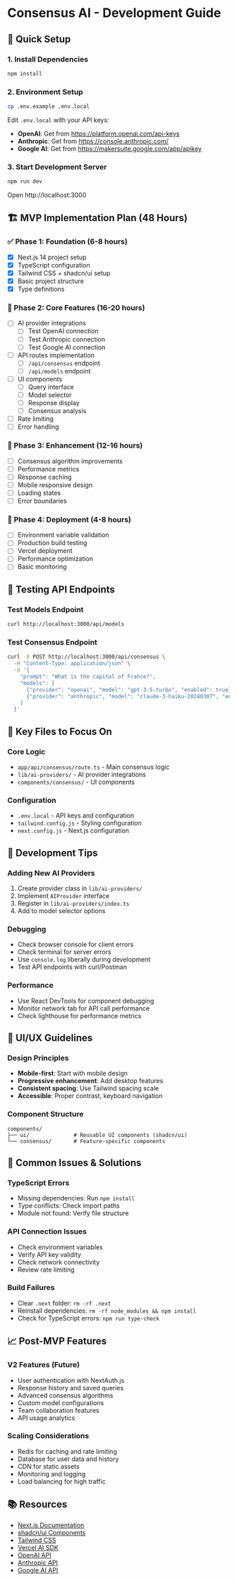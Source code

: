 # Consensus AI - Development Guide

## 🚀 Quick Setup

### 1. Install Dependencies
```bash
npm install
```

### 2. Environment Setup
```bash
cp .env.example .env.local
```

Edit `.env.local` with your API keys:
- **OpenAI**: Get from https://platform.openai.com/api-keys
- **Anthropic**: Get from https://console.anthropic.com/
- **Google AI**: Get from https://makersuite.google.com/app/apikey

### 3. Start Development Server
```bash
npm run dev
```

Open http://localhost:3000

## 🏗️ MVP Implementation Plan (48 Hours)

### ✅ Phase 1: Foundation (6-8 hours)
- [x] Next.js 14 project setup
- [x] TypeScript configuration
- [x] Tailwind CSS + shadcn/ui setup
- [x] Basic project structure
- [x] Type definitions

### 🚧 Phase 2: Core Features (16-20 hours)
- [ ] AI provider integrations
  - [ ] Test OpenAI connection
  - [ ] Test Anthropic connection
  - [ ] Test Google AI connection
- [ ] API routes implementation
  - [ ] `/api/consensus` endpoint
  - [ ] `/api/models` endpoint
- [ ] UI components
  - [ ] Query interface
  - [ ] Model selector
  - [ ] Response display
  - [ ] Consensus analysis
- [ ] Rate limiting
- [ ] Error handling

### 🎯 Phase 3: Enhancement (12-16 hours)
- [ ] Consensus algorithm improvements
- [ ] Performance metrics
- [ ] Response caching
- [ ] Mobile responsive design
- [ ] Loading states
- [ ] Error boundaries

### 🚀 Phase 4: Deployment (4-8 hours)
- [ ] Environment variable validation
- [ ] Production build testing
- [ ] Vercel deployment
- [ ] Performance optimization
- [ ] Basic monitoring

## 🧪 Testing API Endpoints

### Test Models Endpoint
```bash
curl http://localhost:3000/api/models
```

### Test Consensus Endpoint
```bash
curl -X POST http://localhost:3000/api/consensus \
  -H "Content-Type: application/json" \
  -d '{
    "prompt": "What is the capital of France?",
    "models": [
      {"provider": "openai", "model": "gpt-3.5-turbo", "enabled": true},
      {"provider": "anthropic", "model": "claude-3-haiku-20240307", "enabled": true}
    ]
  }'
```

## 📁 Key Files to Focus On

### Core Logic
- `app/api/consensus/route.ts` - Main consensus logic
- `lib/ai-providers/` - AI provider integrations
- `components/consensus/` - UI components

### Configuration
- `.env.local` - API keys and configuration
- `tailwind.config.js` - Styling configuration
- `next.config.js` - Next.js configuration

## 🔧 Development Tips

### Adding New AI Providers
1. Create provider class in `lib/ai-providers/`
2. Implement `AIProvider` interface
3. Register in `lib/ai-providers/index.ts`
4. Add to model selector options

### Debugging
- Check browser console for client errors
- Check terminal for server errors
- Use `console.log` liberally during development
- Test API endpoints with curl/Postman

### Performance
- Use React DevTools for component debugging
- Monitor network tab for API call performance
- Check lighthouse for performance metrics

## 🎨 UI/UX Guidelines

### Design Principles
- **Mobile-first**: Start with mobile design
- **Progressive enhancement**: Add desktop features
- **Consistent spacing**: Use Tailwind spacing scale
- **Accessible**: Proper contrast, keyboard navigation

### Component Structure
```
components/
├── ui/              # Reusable UI components (shadcn/ui)
└── consensus/       # Feature-specific components
```

## 🐛 Common Issues & Solutions

### TypeScript Errors
- Missing dependencies: Run `npm install`
- Type conflicts: Check import paths
- Module not found: Verify file structure

### API Connection Issues
- Check environment variables
- Verify API key validity
- Check network connectivity
- Review rate limiting

### Build Failures
- Clear `.next` folder: `rm -rf .next`
- Reinstall dependencies: `rm -rf node_modules && npm install`
- Check for TypeScript errors: `npm run type-check`

## 📈 Post-MVP Features

### V2 Features (Future)
- User authentication with NextAuth.js
- Response history and saved queries
- Advanced consensus algorithms
- Custom model configurations
- Team collaboration features
- API usage analytics

### Scaling Considerations
- Redis for caching and rate limiting
- Database for user data and history
- CDN for static assets
- Monitoring and logging
- Load balancing for high traffic

## 📚 Resources

- [Next.js Documentation](https://nextjs.org/docs)
- [shadcn/ui Components](https://ui.shadcn.com/)
- [Tailwind CSS](https://tailwindcss.com/docs)
- [Vercel AI SDK](https://sdk.vercel.ai/docs)
- [OpenAI API](https://platform.openai.com/docs)
- [Anthropic API](https://docs.anthropic.com/)
- [Google AI API](https://ai.google.dev/docs)
